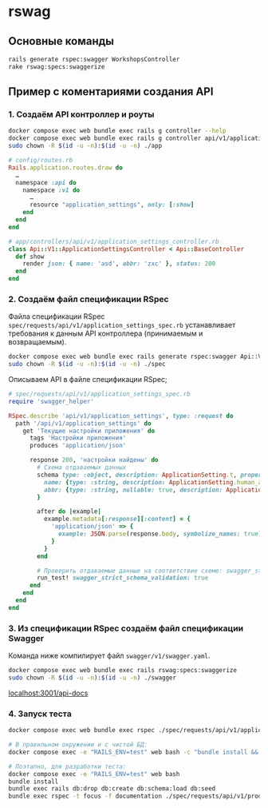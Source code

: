 # rswag

## Основные команды

```sh
rails generate rspec:swagger WorkshopsController
rake rswag:specs:swaggerize
```


## Пример с коментариями создания API

### 1. Создаём API контроллер и роуты

```sh
docker compose exec web bundle exec rails g controller --help
docker compose exec web bundle exec rails g controller api/v1/application_settings --no-assets --no-javascripts --no-stylesheets --no-template-engine --no-request-specs --no-controller-specs --no-view-specs --no-routing-specs --no-helper-specs
sudo chown -R $(id -u -n):$(id -u -n) ./app
```

```rb
# config/routes.rb
Rails.application.routes.draw do
  …
  namespace :api do
    namespace :v1 do
      …
      resource "application_settings", only: [:show]
    end
  end
end

# app/controllers/api/v1/application_settings_controller.rb
class Api::V1::ApplicationSettingsController < Api::BaseController
  def show
    render json: { name: 'asd', abbr: 'zxc' }, status: 200
  end
end
```

### 2. Создаём файл спецификации RSpec

Файла спецификации RSpec `spec/requests/api/v1/application_settings_spec.rb`
устанавливает требования к данным API контроллера (принимаемым и
возвращаемым).

```sh
docker compose exec web bundle exec rails generate rspec:swagger Api::V1::ApplicationSettingsController
sudo chown -R $(id -u -n):$(id -u -n) ./spec
```

Описываем API в файле спецификации RSpec;

```rb
# spec/requests/api/v1/application_settings_spec.rb
require 'swagger_helper'

RSpec.describe 'api/v1/application_settings', type: :request do
  path '/api/v1/application_settings' do
    get 'Текущие настройки приложения' do
      tags 'Настройки приложения'
      produces 'application/json'

      response 200, 'настройки найдены' do
        # Схема отдаваемых данных
        schema type: :object, description: ApplicationSetting.t, properties: {
          name: {type: :string, description: ApplicationSetting.human_attribute_name(:name)},
          abbr: {type: :string, nullable: true, description: ApplicationSetting.human_attribute_name(:abbr)}
        }

        after do |example|
          example.metadata[:response][:content] = {
            'application/json' => {
              example: JSON.parse(response.body, symbolize_names: true)
            }
          }
        end

        # Проверить отдаваемые данные на соответствие схеме: swagger_strict_schema_validation: true
        run_test! swagger_strict_schema_validation: true
      end
    end
  end
end
```

### 3. Из спецификации RSpec создаём файл спецификации Swagger

Команда ниже компилирует файл `swagger/v1/swagger.yaml`.

```sh
docker compose exec web bundle exec rails rswag:specs:swaggerize
sudo chown -R $(id -u -n):$(id -u -n) ./swagger
```

[localhost:3001/api-docs](http://localhost:3001/api-docs)


### 4. Запуск теста

```sh
docker compose exec web bundle exec rspec ./spec/requests/api/v1/application_settings_spec.rb

# В правильном окружении и с чистой БД:
docker compose exec -e "RAILS_ENV=test" web bash -c "bundle install && bundle exec rails db:drop db:create db:schema:load db:seed && bundle exec rspec -f d ./spec/requests/api/v1/products_spec.rb"

# Поэтапно, для разработки теста:
docker compose exec -e "RAILS_ENV=test" web bash
bundle install
bundle exec rails db:drop db:create db:schema:load db:seed
bundle exec rspec -t focus -f documentation ./spec/requests/api/v1/products_spec.rb
```
